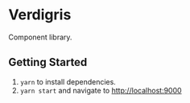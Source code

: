 # Verdigris
Component library.

## Getting Started
1. `yarn` to install dependencies.
2. `yarn start` and navigate to [http://localhost:9000](http://localhost:9000)
